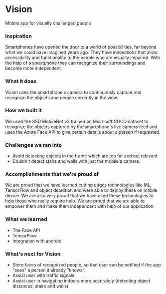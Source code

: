 # Vision
Mobile app for visually challenged people


### Inspiration
Smartphones have opened the door to a world of possibilities, far beyond what we could have imagined years ago. They have innovations that allow accessibility and functionality to the people who are visually impaired. With the help of a smartphone they can recognize their surroundings and become more independent.

### What it does
Vision uses the smartphone's camera to continuously capture and recognize the objects and people currently in the view.

### How we built it
We used the SSD MobileNet v2 trained on Microsoft COCO dataset to recognize the objects captured by the smartphone's live camera feed and uses the Azure Face API to give certain details about a person if requested.

### Challenges we ran into
- Avoid detecting objects in the frame which are too far and not relevant
- Couldn't detect stairs and walls with just the mobile's camera.

### Accomplishments that we're proud of
We are proud that we have learned cutting edges technologies like ML, TensorFlow and object detection and were able to deploy these on mobile device. We are also very proud that we have used these technologies to help those who really require help. We are proud that we are able to empower them and make them independent with help of our application.

### What we learned
- The Face API
- TensorFlow
- Integration with android

### What's next for Vision
- Store faces of recognized people, so that user can be notified if the app "sees" a person it already "knows".
- Assist user with traffic signals
- Assist user in navigating indoors more accurately (detecting object distances, stairs and walls)
